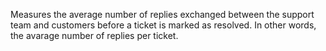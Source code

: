 Measures the average number of replies exchanged between the support team and customers before a ticket is marked as resolved. In other words, the avarage number of replies per ticket.